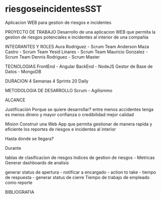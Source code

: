# riesgoseincidentesSST
Aplicacion WEB para gestion de riesgos e incidentes

PROYECTO DE TRABAJO
Desarrollo de una aplicacion WEB que permita la gestion de riesgos potenciales e incidentes al interior de una compañia

INTEGRANTES Y ROLES
Aura Rodríguez - Scrum Team
Anderson Maza Castro - Scrum Team
Yesid Linares - Scrum Team
Mauricio Gonzalez - Scrum Team
Dennis Rodriguez - Scrum Master

TECNOLOGIAS
FrontEnd - Angular
BackEnd - NodeJS
Gestor de Base de Datos - MongoDB

DURACION
4 Semanas 
4 Sprints
20 Daily

METODOLOGIA DE DESARROLLO 
Scrum - Agilismmo

ALCANCE
  
Justificación
Porque se quiere desarrollar?
entre menos accidentes tenga es menos dinero y mayor confianza o credibilidad
mejor calidad

Mision
Construir una Web App que permita gestionar de manera rapida y eficiente los reportes de riesgos e incidentes al interior 

Hasta donde se llegara?


Durante 



tablas de clasificacion de riesgos
Indices de gestion de riesgos - Metricas
Generar dashboards de analisis

generar status de apertura - notificar a encargado - action to take - tiempo de respuesta - generar status de cierre
Tiempo de trabajo de empleado como reporte 

BIBLIOGRAFIA
